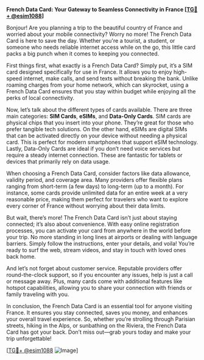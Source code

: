 **French Data Card: Your Gateway to Seamless Connectivity in France [[TG💪+ @esim1088](https://t.me/s/esim1088)]**

Bonjour! Are you planning a trip to the beautiful country of France and worried about your mobile connectivity? Worry no more! The French Data Card is here to save the day. Whether you're a tourist, a student, or someone who needs reliable internet access while on the go, this little card packs a big punch when it comes to keeping you connected.

First things first, what exactly is a French Data Card? Simply put, it’s a SIM card designed specifically for use in France. It allows you to enjoy high-speed internet, make calls, and send texts without breaking the bank. Unlike roaming charges from your home network, which can skyrocket, using a French Data Card ensures that you stay within budget while enjoying all the perks of local connectivity.

Now, let’s talk about the different types of cards available. There are three main categories: **SIM Cards**, **eSIMs**, and **Data-Only Cards**. SIM cards are physical chips that you insert into your phone. They’re great for those who prefer tangible tech solutions. On the other hand, eSIMs are digital SIMs that can be activated directly on your device without needing a physical card. This is perfect for modern smartphones that support eSIM technology. Lastly, Data-Only Cards are ideal if you don’t need voice services but require a steady internet connection. These are fantastic for tablets or devices that primarily rely on data usage.

When choosing a French Data Card, consider factors like data allowance, validity period, and coverage area. Many providers offer flexible plans ranging from short-term (a few days) to long-term (up to a month). For instance, some cards provide unlimited data for an entire week at a very reasonable price, making them perfect for travelers who want to explore every corner of France without worrying about their data limits.

But wait, there’s more! The French Data Card isn’t just about staying connected; it’s also about convenience. With easy online registration processes, you can activate your card from anywhere in the world before your trip. No more standing in long lines at airports or dealing with language barriers. Simply follow the instructions, enter your details, and voila! You’re ready to surf the web, stream videos, and stay in touch with loved ones back home.

And let’s not forget about customer service. Reputable providers offer round-the-clock support, so if you encounter any issues, help is just a call or message away. Plus, many cards come with additional features like hotspot capabilities, allowing you to share your connection with friends or family traveling with you.

In conclusion, the French Data Card is an essential tool for anyone visiting France. It ensures you stay connected, saves you money, and enhances your overall travel experience. So, whether you’re strolling through Parisian streets, hiking in the Alps, or sunbathing on the Riviera, the French Data Card has got your back. Don’t miss out—grab yours today and make your trip unforgettable!

[[TG💪+ @esim1088](https://t.me/s/esim1088) ![Image](https://i.postimg.cc/Y0z9fWf4/image.png)]
